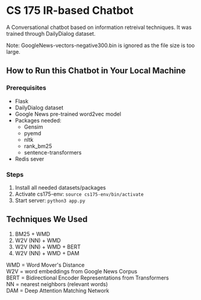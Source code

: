 # CS 175 IR-based Chatbot
A Conversational chatbot based on information retreival techniques. It was trained through DailyDialog dataset.

Note: GoogleNews-vectors-negative300.bin is ignored as the file size is too large.

## How to Run this Chatbot in Your Local Machine
### Prerequisites
* Flask
* DailyDialog dataset
* Google News pre-trained word2vec model
* Packages needed: 
    * Gensim
    * pyemd
    * nltk
    * rank_bm25
    * sentence-transformers
* Redis sever

### Steps
1. Install all needed datasets/packages
2. Activate cs175-env: `source cs175-env/bin/activate`
3. Start server: `python3 app.py`

## Techniques We Used
1. BM25 + WMD
2. W2V (NN) + WMD
3. W2V (NN) + WMD + BERT
4. W2V (NN) + WMD + DAM 

WMD = Word Mover's Distance <br/>
W2V = word embeddings from Google News Corpus <br/>
BERT = Bidirectional Encoder Representations from Transformers <br/>
NN = nearest neighbors (relevant words) <br/>
DAM = Deep Attention Matching Network <br/>